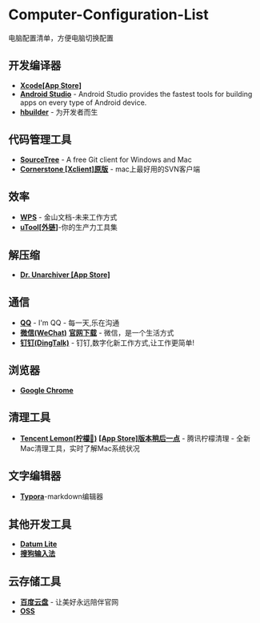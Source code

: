 # Computer-Configuration-List
电脑配置清单，方便电脑切换配置
## 开发编译器
- [**Xcode[App Store]**](https://apps.apple.com/cn/app/xcode/id497799835?mt=12)
- [**Android Studio**](https://developer.android.google.cn/studio) - Android Studio provides the fastest tools for building apps on every type of Android device.
- [**hbuilder**](http://www.dcloud.io/) - 为开发者而生
## 代码管理工具
- [**SourceTree**](https://www.sourcetreeapp.com/) - A free Git client for Windows and Mac
- [**Cornerstone [Xclient]**](https://xclient.info/s/cornerstone.html)[**原版**](https://cornerstone.assembla.com/)  - mac上最好用的SVN客户端
## 效率
- [**WPS**](https://www.wps.cn/) - 金山文档-未来工作方式
- [**uTool[外链]**](https://u.tools/index.html)-你的生产力工具集
## 解压缩
- [**Dr. Unarchiver [App Store]**](https://apps.apple.com/cn/app/xcode/id497799835?mt=12)
## 通信
- [**QQ**](https://apps.apple.com/cn/app/qq/id451108668?mt=12) - I'm QQ - 每一天,乐在沟通
- [**微信(WeChat)**](https://apps.apple.com/cn/app/%E5%BE%AE%E4%BF%A1/id836500024?mt=12)  [**官网下载**](https://mac.weixin.qq.com/) - 微信，是一个生活方式  
- [**钉钉(DingTalk)**](https://www.dingtalk.com/) - 钉钉,数字化新工作方式,让工作更简单!
## 浏览器
- [**Google Chrome**](https://www.google.cn/intl/zh-CN/chrome/)
## 清理工具
- [**Tencent Lemon(柠檬🍋)**](https://lemon.qq.com/) [**[App Store]版本稍后一点**](https://apps.apple.com/cn/app/%E8%85%BE%E8%AE%AF%E6%9F%A0%E6%AA%AC%E6%B8%85%E7%90%86-lemon-cleaner/id1449962996?mt=12) - 腾讯柠檬清理 - 全新Mac清理工具，实时了解Mac系统状况
## 文字编辑器
- [**Typora**](https://www.typora.io/)-markdown编辑器
## 其他开发工具
- [**Datum Lite**](https://apps.apple.com/cn/app/datum-lite/id901631046?mt=12)
- [**搜狗输入法**](https://pinyin.sogou.com/mac/)
## 云存储工具
- [**百度云盘**](http://pan.baidu.com/download#pan) - 让美好永远陪伴官网
- [**OSS**](https://help.aliyun.com/document_detail/61872.html?spm=5176.8465980.home.14.1c9c1450dUISpL)
